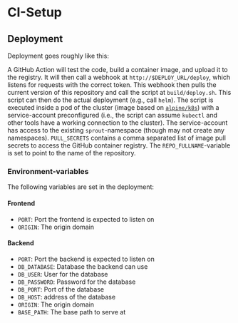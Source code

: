 # CI-Setup

## Deployment

Deployment goes roughly like this:

A GitHub Action will test the code, build a container image, and upload it to the registry.
It will then call a webhook at `http://$DEPLOY_URL/deploy`, which listens for requests with the correct token.
This webhook then pulls the current version of this repository and call the script at `build/deploy.sh`.
This script can then do the actual deployment (e.g., call `helm`).
The script is executed inside a pod of the cluster (image based on [`alpine/k8s`](https://github.com/alpine-docker/k8s)) with a service-account preconfigured
(i.e., the script can assume `kubectl` and other tools have a working connection to the cluster).
The service-account has access to the existing `sprout`-namespace (though may not create any namespaces).
`PULL_SECRETS` contains a comma separated list of image pull secrets to access the GitHub container registry.
The `REPO_FULLNAME`-variable is set to point to the name of the repository.

### Environment-variables

The following variables are set in the deployment:

#### Frontend

- `PORT`: Port the frontend is expected to listen on
- `ORIGIN`: The origin domain

#### Backend

- `PORT`: Port the backend is expected to listen on
- `DB_DATABASE`: Database the backend can use
- `DB_USER`: User for the database
- `DB_PASSWORD`: Password for the database
- `DB_PORT`: Port of the database
- `DB_HOST`: address of the database
- `ORIGIN`: The origin domain
- `BASE_PATH`: The base path to serve at